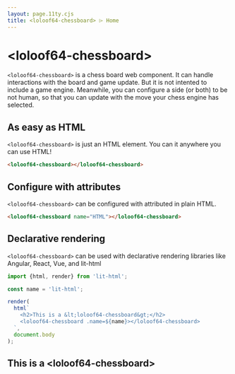 ```yaml
---
layout: page.11ty.cjs
title: <loloof64-chessboard> ⌲ Home
---
```


# &lt;loloof64-chessboard>

`<loloof64-chessboard>` is a chess board web component. It can handle interactions with the board and game update. But it is not intented to include a game engine. Meanwhile, you can configure a side (or both) to be not human, so that you can update with the move your chess engine has selected.

## As easy as HTML

<section class="columns">
  <div>

`<loloof64-chessboard>` is just an HTML element. You can it anywhere you can use HTML!

```html
<loloof64-chessboard></loloof64-chessboard>
```

  </div>
  <div>

<loloof64-chessboard></loloof64-chessboard>

  </div>
</section>

## Configure with attributes

<section class="columns">
  <div>

`<loloof64-chessboard>` can be configured with attributed in plain HTML.

```html
<loloof64-chessboard name="HTML"></loloof64-chessboard>
```

  </div>
  <div>

<loloof64-chessboard name="HTML"></loloof64-chessboard>

  </div>
</section>

## Declarative rendering

<section class="columns">
  <div>

`<loloof64-chessboard>` can be used with declarative rendering libraries like Angular, React, Vue, and lit-html

```js
import {html, render} from 'lit-html';

const name = 'lit-html';

render(
  html`
    <h2>This is a &lt;loloof64-chessboard&gt;</h2>
    <loloof64-chessboard .name=${name}></loloof64-chessboard>
  `,
  document.body
);
```

  </div>
  <div>

<h2>This is a &lt;loloof64-chessboard&gt;</h2>
<loloof64-chessboard name="lit-html"></loloof64-chessboard>

  </div>
</section>

